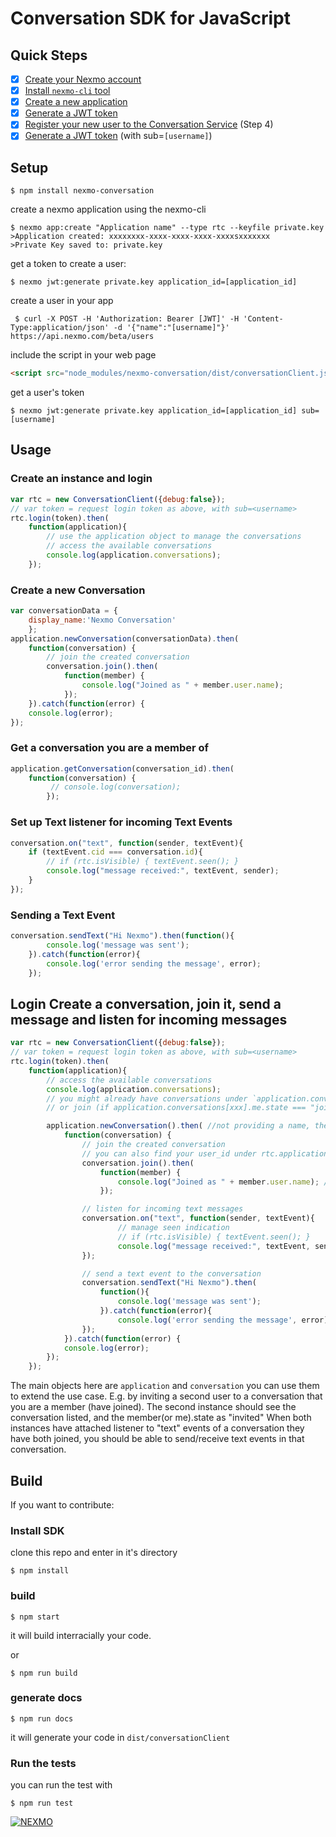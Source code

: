 # Conversation SDK for JavaScript

## Quick Steps

- [x] [Create your Nexmo account](https://dashboard.nexmo.com/sign-up)
- [x] [Install ```nexmo-cli``` tool](https://github.com/Nexmo/nexmo-cli)
- [x] [Create a new application](https://github.com/Nexmo/nexmo-cli#create-a-new-application)
- [x] [Generate a JWT token](https://github.com/Nexmo/nexmo-cli/tree/develop#jwt)
- [X] [Register your new user to the Conversation Service](https://docs-ea.nexmo.com/conversation) (Step 4)
- [x] [Generate a JWT token](https://github.com/Nexmo/nexmo-cli/tree/develop#jwt) (with sub=`[username]`)

## Setup

```shell
$ npm install nexmo-conversation
```

create a nexmo application using the nexmo-cli

```shell
$ nexmo app:create "Application name" --type rtc --keyfile private.key
>Application created: xxxxxxxx-xxxx-xxxx-xxxx-xxxxsxxxxxxx
>Private Key saved to: private.key
```

get a token to create a user:

```shell
$ nexmo jwt:generate private.key application_id=[application_id]
```

create a user in your app

```shell
 $ curl -X POST -H 'Authorization: Bearer [JWT]' -H 'Content-Type:application/json' -d '{"name":"[username]"}' https://api.nexmo.com/beta/users

```

include the script in your web page

```HTML
<script src="node_modules/nexmo-conversation/dist/conversationClient.js"></script>
```

get a user's token

```shell
$ nexmo jwt:generate private.key application_id=[application_id] sub=[username]
```

## Usage

### Create an instance and login

```javascript
var rtc = new ConversationClient({debug:false});
// var token = request login token as above, with sub=<username>
rtc.login(token).then(
    function(application){
        // use the application object to manage the conversations
        // access the available conversations
        console.log(application.conversations);
    });
```

### Create a new Conversation

```javascript
var conversationData = {
    display_name:'Nexmo Conversation'
    };
application.newConversation(conversationData).then(
    function(conversation) {
        // join the created conversation
        conversation.join().then(
            function(member) {
                console.log("Joined as " + member.user.name);
            });
    }).catch(function(error) {
    console.log(error);
});
```

### Get a conversation you are a member of

```javascript
application.getConversation(conversation_id).then(
    function(conversation) {
         // console.log(conversation);
        });
```

### Set up Text listener for incoming Text Events

```javascript
conversation.on("text", function(sender, textEvent){
    if (textEvent.cid === conversation.id){
        // if (rtc.isVisible) { textEvent.seen(); }
        console.log("message received:", textEvent, sender);
    }
});
```

### Sending a Text Event

```javascript
conversation.sendText("Hi Nexmo").then(function(){
        console.log('message was sent');
    }).catch(function(error){
        console.log('error sending the message', error);
    });
```

## Login Create a conversation, join it, send a message and listen for incoming messages

```javascript
var rtc = new ConversationClient({debug:false});
// var token = request login token as above, with sub=<username>
rtc.login(token).then(
    function(application){
        // access the available conversations
        console.log(application.conversations);
        // you might already have conversations under `application.conversations[]` to get,
        // or join (if application.conversations[xxx].me.state === "joined" || "invited" respectively)

        application.newConversation().then( //not providing a name, the service will assign a random one for you
            function(conversation) {
                // join the created conversation
                // you can also find your user_id under rtc.application.me (as application === rtc.application)
                conversation.join().then(
                    function(member) {
                        console.log("Joined as " + member.user.name); //member.id is your member's id
                    });

                // listen for incoming text messages
                conversation.on("text", function(sender, textEvent){
                        // manage seen indication
                        // if (rtc.isVisible) { textEvent.seen(); }
                        console.log("message received:", textEvent, sender);
                });

                // send a text event to the conversation
                conversation.sendText("Hi Nexmo").then(
                    function(){
                        console.log('message was sent');
                    }).catch(function(error){
                        console.log('error sending the message', error);
                });
            }).catch(function(error) {
            console.log(error);
        });
    });
```

The main objects here are `application` and `conversation` you can use them to extend the use case.
E.g. by inviting a second user to a conversation that you are a member (have joined).
The second instance should see the conversation listed, and the member(or me).state as "invited"
When both instances have attached listener to "text" events of a conversation they have both joined,
you should be able to send/receive text events in that conversation.

## Build

If you want to contribute:

### Install SDK

clone this repo and enter in it's directory

```shell
$ npm install
```

### build

```shell
$ npm start
```

it will build interracially your code.

or

```shell
$ npm run build
```

### generate docs

```shell
$ npm run docs
```

it will generate your code in ```dist/conversationClient```

### Run the tests

you can run the test with

```shell
$ npm run test
```




[![NEXMO](https://www.nexmo.com/wp-content/themes/nexmo/resources/img/nexmo_logo_157x43_fullcolor.png)](https://www.nexmo.com)
